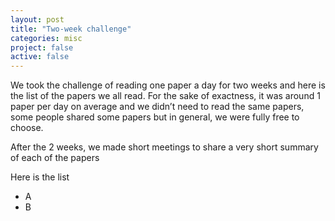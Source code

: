 ```yaml
---
layout: post
title: "Two-week challenge"
categories: misc
project: false
active: false
---
```




We took the challenge of reading one paper a day for two weeks and here is the list of the papers we all read. For the sake of exactness, it was around 1 paper per day on average and we didn’t need to read the same papers, some people shared some papers but in general, we were fully free to choose. 



After the 2 weeks, we made short meetings to share a very short summary of each of the papers



Here is the list 
* A
* B